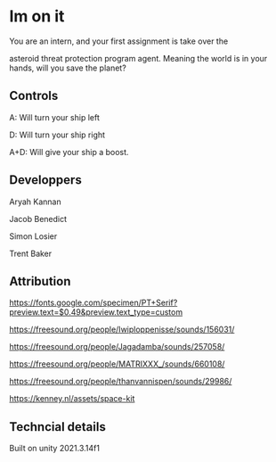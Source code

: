 # Im on it

You are an intern, and your first assignment is take over the

asteroid threat protection program agent. Meaning the world is in your hands, will you save the planet?

## Controls

A: Will turn your ship left

D: Will turn your ship right

A+D: Will give your ship a boost.



## Developpers

Aryah Kannan

Jacob Benedict

Simon Losier

Trent Baker

## Attribution

https://fonts.google.com/specimen/PT+Serif?preview.text=$0.49&preview.text_type=custom

https://freesound.org/people/Iwiploppenisse/sounds/156031/

https://freesound.org/people/Jagadamba/sounds/257058/

https://freesound.org/people/MATRIXXX_/sounds/660108/

https://freesound.org/people/thanvannispen/sounds/29986/

https://kenney.nl/assets/space-kit

## Techncial details
Built on unity 2021.3.14f1
